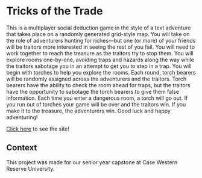 # Tricks of the Trade
This is a multiplayer social deduction game in the style of a text adventure that takes place on a randomly generated grid-style map. You will take on the role of adventurers hunting for riches—but one (or more) of your friends will be traitors more interested in seeing the rest of you fail. You will need to work together to reach the treasure as the traitors try to stop them. You will explore rooms one-by-one, avoiding traps and hazards along the way while the traitors sabotage you in an attempt to get you to step in a trap. You will begin with torches to help you explore the rooms. Each round, torch bearers will be randomly assigned across the adventurers and the traitors. Torch bearers have the ability to check the room ahead for traps, but the traitors have the opportunity to sabotage the torch bearers to give them false information. Each time you enter a dangerous room, a torch will go out. If you run out of torches your game will be over and the traitors win. If you make it to the treasure, the adventurers win. Good luck and happy adventuring!

[Click here](https://tricks-of-the-trade.herokuapp.com/) to see the site!

## Context
This project was made for our senior year capstone at Case Western Reserve University.
